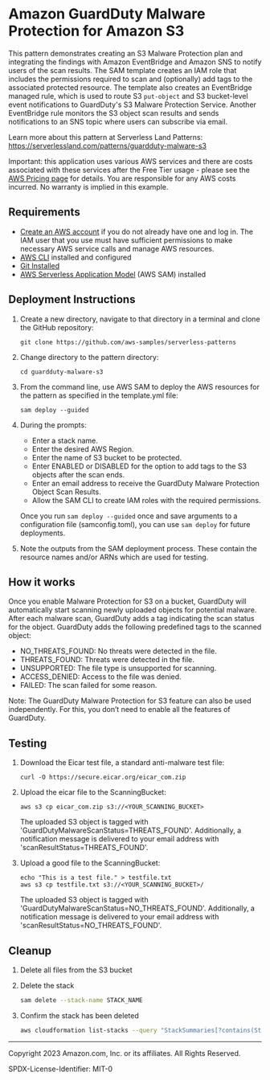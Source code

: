 # Amazon GuardDuty Malware Protection for Amazon S3

This pattern demonstrates creating an S3 Malware Protection plan and integrating the findings with Amazon EventBridge and Amazon SNS to notify users of the scan results. The SAM template creates an IAM role that includes the permissions required to scan and (optionally) add tags to the associated protected resource. The template also creates an EventBridge managed rule, which is used to route S3 `put-object` and S3 bucket-level event notifications to GuardDuty's S3 Malware Protection Service. Another EventBridge rule monitors the S3 object scan results and sends notifications to an SNS topic where users can subscribe via email.

Learn more about this pattern at Serverless Land Patterns: https://serverlessland.com/patterns/guardduty-malware-s3

Important: this application uses various AWS services and there are costs associated with these services after the Free Tier usage - please see the [AWS Pricing page](https://aws.amazon.com/pricing/) for details. You are responsible for any AWS costs incurred. No warranty is implied in this example.

## Requirements

* [Create an AWS account](https://portal.aws.amazon.com/gp/aws/developer/registration/index.html) if you do not already have one and log in. The IAM user that you use must have sufficient permissions to make necessary AWS service calls and manage AWS resources.
* [AWS CLI](https://docs.aws.amazon.com/cli/latest/userguide/install-cliv2.html) installed and configured
* [Git Installed](https://git-scm.com/book/en/v2/Getting-Started-Installing-Git)
* [AWS Serverless Application Model](https://docs.aws.amazon.com/serverless-application-model/latest/developerguide/serverless-sam-cli-install.html) (AWS SAM) installed

## Deployment Instructions

1. Create a new directory, navigate to that directory in a terminal and clone the GitHub repository:
    ``` 
    git clone https://github.com/aws-samples/serverless-patterns
    ```
1. Change directory to the pattern directory:
    ```
    cd guardduty-malware-s3
    ```
1. From the command line, use AWS SAM to deploy the AWS resources for the pattern as specified in the template.yml file:
    ```
    sam deploy --guided
    ```
1. During the prompts:
    * Enter a stack name.
    * Enter the desired AWS Region.
    * Enter the name of S3 bucket to be protected.
    * Enter ENABLED or DISABLED for the option to add tags to the S3 objects after the scan ends.
    * Enter an email address to receive the GuardDuty Malware Protection Object Scan Results.
    * Allow the SAM CLI to create IAM roles with the required permissions.

    Once you run `sam deploy --guided` once and save arguments to a configuration file (samconfig.toml), you can use `sam deploy` for future deployments.

1. Note the outputs from the SAM deployment process. These contain the resource names and/or ARNs which are used for testing.

## How it works
Once you enable Malware Protection for S3 on a bucket, GuardDuty will automatically start scanning newly uploaded objects for potential malware.
After each malware scan, GuardDuty adds a tag indicating the scan status for the object.
GuardDuty adds the following predefined tags to the scanned object:

* NO_THREATS_FOUND: No threats were detected in the file.
* THREATS_FOUND: Threats were detected in the file.
* UNSUPPORTED: The file type is unsupported for scanning.
* ACCESS_DENIED: Access to the file was denied.
* FAILED: The scan failed for some reason.

Note: The GuardDuty Malware Protection for S3 feature can also be used independently. For this, you don’t need to enable all the features of GuardDuty.

## Testing
1. Download the Eicar test file, a standard anti-malware test file:
    ``` 
    curl -O https://secure.eicar.org/eicar_com.zip
    ```
1. Upload the eicar file to the ScanningBucket:
    ```
    aws s3 cp eicar_com.zip s3://<YOUR_SCANNING_BUCKET>
    ```
   The uploaded S3 object is tagged with 'GuardDutyMalwareScanStatus=THREATS_FOUND'. Additionally, a notification message is delivered to your email 
   address with 'scanResultStatus=THREATS_FOUND'.
   
1. Upload a good file to the ScanningBucket:
    ```
    echo "This is a test file." > testfile.txt
    aws s3 cp testfile.txt s3://<YOUR_SCANNING_BUCKET>/
    ```
   The uploaded S3 object is tagged with 'GuardDutyMalwareScanStatus=NO_THREATS_FOUND'. Additionally, a notification message is delivered to your email 
   address with 'scanResultStatus=NO_THREATS_FOUND'.
   
## Cleanup
1. Delete all files from the S3 bucket
    
1. Delete the stack
    ```bash
    sam delete --stack-name STACK_NAME
    ```
1. Confirm the stack has been deleted
    ```bash
    aws cloudformation list-stacks --query "StackSummaries[?contains(StackName,'STACK_NAME')].StackStatus"
    ```
----
Copyright 2023 Amazon.com, Inc. or its affiliates. All Rights Reserved.

SPDX-License-Identifier: MIT-0
